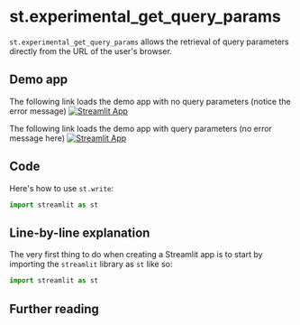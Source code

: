 # st.experimental_get_query_params

`st.experimental_get_query_params` allows the retrieval of query parameters directly from the URL of the user's browser.

## Demo app

The following link loads the demo app with no query parameters (notice the error message)
[![Streamlit App](https://static.streamlit.io/badges/streamlit_badge_black_white.svg)](https://share.streamlit.io/dataprofessor/st.experimental_get_query_params/)

The following link loads the demo app with query parameters (no error message here)
[![Streamlit App](https://static.streamlit.io/badges/streamlit_badge_black_white.svg)](http://share.streamlit.io/dataprofessor/st.experimental_get_query_params/?firstname=Jack&surname=Beanstalk)

## Code
Here's how to use `st.write`:
```python
import streamlit as st


```

## Line-by-line explanation
The very first thing to do when creating a Streamlit app is to start by importing the `streamlit` library as `st` like so:
```python
import streamlit as st
```

## Further reading

